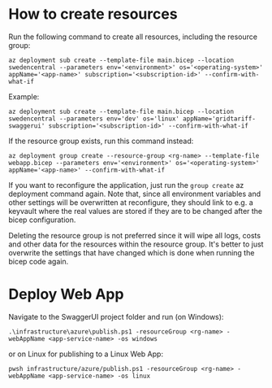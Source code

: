 # How to create resources
Run the following command to create all resources, including the resource group:

`az deployment sub create --template-file main.bicep --location swedencentral --parameters env='<environment>' os='<operating-system>' appName='<app-name>' subscription='<subscription-id>' --confirm-with-what-if`

Example:

`az deployment sub create --template-file main.bicep --location swedencentral --parameters env='dev' os='linux' appName='gridtariff-swaggerui' subscription='<subscription-id>' --confirm-with-what-if`

If the resource group exists, run this command instead:

`az deployment group create --resource-group <rg-name> --template-file webapp.bicep --parameters env='<environment>' os='<operating-system>' appName='<app-name>' --confirm-with-what-if`

If you want to reconfigure the application, just run the `group create` az deployment command again. Note that, since all environment variables and other settings will be
overwritten at reconfigure, they should link to e.g. a keyvault where the real values are stored if they are to be changed after the bicep configuration.

Deleting the resource group is not preferred since it will wipe all logs, costs and other data for
the resources within the resource group. It's better to just overwrite the settings that have
changed which is done when running the bicep code again.

# Deploy Web App
Navigate to the SwaggerUI project folder and run (on Windows):

`.\infrastructure\azure\publish.ps1 -resourceGroup <rg-name> -webAppName <app-service-name> -os windows`

or on Linux for publishing to a Linux Web App:

`pwsh infrastructure/azure/publish.ps1 -resourceGroup <rg-name> -webAppName <app-service-name> -os linux`